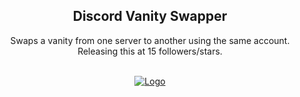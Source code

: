 <div id="top"></div>

  <h2 align="center">Discord Vanity Swapper</h3>

  <p align="center">
    Swaps a vanity from one server to another using the same account. Releasing this at 15 followers/stars.
    <br />
    <br />
  </p>

<div align="center">
  <a href="https://github.com/kiIogram/GitHub-Username-Checker">
    <img src="https://i.imgur.com/4E722h7.png" alt="Logo">
  </a>
  
</div>
  
